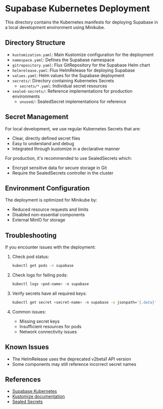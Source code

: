 # Supabase Kubernetes Deployment

This directory contains the Kubernetes manifests for deploying Supabase in a local development environment using Minikube.

## Directory Structure

- `kustomization.yaml`: Main Kustomize configuration for the deployment
- `namespace.yaml`: Defines the Supabase namespace
- `gitrepository.yaml`: Flux GitRepository for the Supabase Helm chart
- `helmrelease.yaml`: Flux HelmRelease for deploying Supabase
- `values.yaml`: Helm values for the Supabase deployment
- `secrets/`: Directory containing Kubernetes Secrets
  - `secrets/*.yaml`: Individual secret resources
- `sealed-secrets/`: Reference implementations for production environments
  - `unused/`: SealedSecret implementations for reference

## Secret Management

For local development, we use regular Kubernetes Secrets that are:
- Clear, directly defined secret files
- Easy to understand and debug
- Integrated through kustomize in a declarative manner

For production, it's recommended to use SealedSecrets which:
- Encrypt sensitive data for secure storage in Git
- Require the SealedSecrets controller in the cluster

## Environment Configuration

The deployment is optimized for Minikube by:
- Reduced resource requests and limits
- Disabled non-essential components
- External MinIO for storage

## Troubleshooting

If you encounter issues with the deployment:

1. Check pod status:
   ```bash
   kubectl get pods -n supabase
   ```

2. Check logs for failing pods:
   ```bash
   kubectl logs <pod-name> -n supabase
   ```

3. Verify secrets have all required keys:
   ```bash
   kubectl get secret <secret-name> -n supabase -o jsonpath='{.data}'
   ```

4. Common issues:
   - Missing secret keys
   - Insufficient resources for pods
   - Network connectivity issues

## Known Issues

- The HelmRelease uses the deprecated v2beta1 API version
- Some components may still reference incorrect secret names

## References

- [Supabase Kubernetes](https://github.com/supabase-community/supabase-kubernetes)
- [Kustomize documentation](https://kubectl.docs.kubernetes.io/references/kustomize/)
- [Sealed Secrets](https://github.com/bitnami-labs/sealed-secrets) 